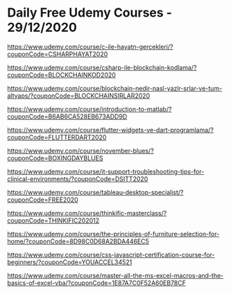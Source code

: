 # Daily Free Udemy Courses - 29/12/2020

https://www.udemy.com/course/c-ile-hayatn-gercekleri/?couponCode=CSHARPHAYAT2020
https://www.udemy.com/course/csharp-ile-blockchain-kodlama/?couponCode=BLOCKCHAINKOD2020
https://www.udemy.com/course/blockchain-nedir-nasl-yazlr-srlar-ve-tum-altyaps/?couponCode=BLOCKCHAINSIRLAR2020
https://www.udemy.com/course/introduction-to-matlab/?couponCode=B6AB6CA528EB673ADD9D
https://www.udemy.com/course/flutter-widgets-ve-dart-programlama/?couponCode=FLUTTERDART2020
https://www.udemy.com/course/november-blues/?couponCode=BOXINGDAYBLUES
https://www.udemy.com/course/it-support-troubleshooting-tips-for-clinical-environments/?couponCode=DSITT2020
https://www.udemy.com/course/tableau-desktop-specialist/?couponCode=FREE2020
https://www.udemy.com/course/thinkific-masterclass/?couponCode=THINKIFIC202012
https://www.udemy.com/course/the-principles-of-furniture-selection-for-home/?couponCode=8D98C0D68A2BDA446EC5
https://www.udemy.com/course/css-javascript-certification-course-for-beginners/?couponCode=YOUACCEL34521
https://www.udemy.com/course/master-all-the-ms-excel-macros-and-the-basics-of-excel-vba/?couponCode=1E87A7C0F52A60EB78CF
